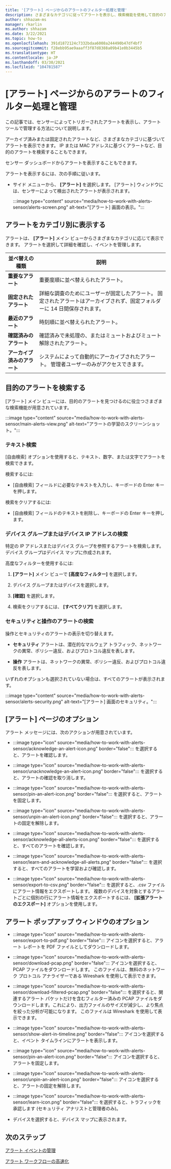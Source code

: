```yaml
---
title: '[アラート] ページからのアラートのフィルター処理と管理'
description: さまざまなカテゴリに従ってアラートを表示し、検索機能を使用して目的のアラートを見つけることができます。
author: shhazam-ms
manager: rkarlin
ms.author: shhazam
ms.date: 3/22/2021
ms.topic: how-to
ms.openlocfilehash: 391d1872124c7332bdaa6008a244490b47df4bf7
ms.sourcegitcommit: f28ebb95ae9aaaff3f87d8388a09b41e0b3445b5
ms.translationtype: HT
ms.contentlocale: ja-JP
ms.lasthandoff: 03/30/2021
ms.locfileid: "104781587"
---
```

# <a name="filter-and-manage-alerts-from-the-alerts-page"></a>[アラート] ページからのアラートのフィルター処理と管理 

この記事では、センサーによってトリガーされたアラートを表示し、アラート ツールで管理する方法について説明します。

アーカイブ済みまたは固定されたアラートなど、さまざまなカテゴリに基づいてアラートを表示できます。 IP または MAC アドレスに基づくアラートなど、目的のアラートを検索することもできます。  

センサー ダッシュボードからアラートを表示することもできます。

アラートを表示するには、次の手順に従います。

- サイド メニューから、 **[アラート]** を選択します。 [アラート] ウィンドウには、センサーによって検出されたアラートが表示されます。

  :::image type="content" source="media/how-to-work-with-alerts-sensor/alerts-screen.png" alt-text="[アラート] 画面の表示。":::

## <a name="view-alerts-by-category"></a>アラートをカテゴリ別に表示する

アラートは、 **[アラート]** メイン ビューからさまざまなカテゴリに応じて表示できます。 アラートを選択して詳細を確認し、イベントを管理します。

| 並べ替えの種類 | 説明 |
|--|--|
| **重要なアラート** | 重要度順に並べ替えられたアラート。 |
| **固定されたアラート** | 詳細な調査のためにユーザーが固定したアラート。 固定されたアラートはアーカイブされず、固定フォルダーに 14 日間保存されます。 |
| **最近のアラート** | 時刻順に並べ替えられたアラート。 |
| **確認済みのアラート** | 確認済みで未処理の、またはミュートおよびミュート解除されたアラート。 |
| **アーカイブ済みのアラート** | システムによって自動的にアーカイブされたアラート。 管理者ユーザーのみがアクセスできます。 |

## <a name="search-for-alerts-of-interest"></a>目的のアラートを検索する

[アラート] メイン ビューには、目的のアラートを見つけるのに役立つさまざまな検索機能が用意されています。

:::image type="content" source="media/how-to-work-with-alerts-sensor/main-alerts-view.png" alt-text="アラートの学習のスクリーンショット。":::

### <a name="text-search"></a>テキスト検索

[自由検索] オプションを使用すると、テキスト、数字、または文字でアラートを検索できます。

検索するには:

- [自由検索] フィールドに必要なテキストを入力し、キーボードの Enter キーを押します。

検索をクリアするには:

- [自由検索] フィールドのテキストを削除し、キーボードの Enter キーを押します。

### <a name="device-group-or-device-ip-address-search"></a>デバイス グループまたはデバイス IP アドレスの検索

特定の IP アドレスまたはデバイス グループを参照するアラートを検索します。 デバイス グループはデバイス マップに作成されます。

高度なフィルターを使用するには:

1. **[アラート]** メイン ビューで **[高度なフィルター]** を選択します。

2. デバイス グループまたはデバイスを選択します。

3. **[確認]** を選択します。

4. 検索をクリアするには、 **[すべてクリア]** を選択します。

### <a name="security-versus-operational-alert-search"></a>セキュリティと操作のアラートの検索

操作とセキュリティのアラートの表示を切り替えます。

- **セキュリティ** アラートは、潜在的なマルウェア トラフィック、ネットワークの異常、ポリシー違反、およびプロトコル違反を表します。

- **操作** アラートは、ネットワークの異常、ポリシー違反、およびプロトコル違反を表します。

いずれのオプションも選択されていない場合は、すべてのアラートが表示されます。

:::image type="content" source="media/how-to-work-with-alerts-sensor/alerts-security.png" alt-text="[アラート] 画面のセキュリティ。":::

## <a name="alert-page-options"></a>[アラート] ページのオプション

アラート メッセージには、次のアクションが用意されています。

- :::image type="icon" source="media/how-to-work-with-alerts-sensor/acknowledge-an-alert-icon.png" border="false"::: を選択すると、アラートを確認します。

- :::image type="icon" source="media/how-to-work-with-alerts-sensor/unacknowledge-an-alert-icon.png" border="false"::: を選択すると、アラートの確認を取り消します。

- :::image type="icon" source="media/how-to-work-with-alerts-sensor/pin-an-alert-icon.png" border="false"::: を選択すると、アラートを固定します。

- :::image type="icon" source="media/how-to-work-with-alerts-sensor/unpin-an-alert-icon.png" border="false"::: を選択すると、アラートの固定を解除します。

- :::image type="icon" source="media/how-to-work-with-alerts-sensor/acknowledge-all-alerts-icon.png" border="false"::: を選択すると、すべてのアラートを確認します。

- :::image type="icon" source="media/how-to-work-with-alerts-sensor/learn-and-acknowledge-all-alerts.png" border="false"::: を選択すると、すべてのアラートを学習および確認します。

- :::image type="icon" source="media/how-to-work-with-alerts-sensor/export-to-csv.png" border="false"::: を選択すると、.csv ファイルにアラート情報をエクスポートします。 複数のデバイスを対象とするアラートごとに個別の行にアラート情報をエクスポートするには、 **[拡張アラートのエクスポート]** オプションを使用します。

## <a name="alert-pop-up-window-options"></a>アラート ポップアップ ウィンドウのオプション

- :::image type="icon" source="media/how-to-work-with-alerts-sensor/export-to-pdf.png" border="false"::: アイコンを選択すると、アラート レポートを PDF ファイルとしてダウンロードします。

- :::image type="icon" source="media/how-to-work-with-alerts-sensor/download-pcap.png" border="false"::: アイコンを選択すると、PCAP ファイルをダウンロードします。 このファイルは、無料のネットワーク プロトコル アナライザーである Wireshark を使用して表示できます。

- :::image type="icon" source="media/how-to-work-with-alerts-sensor/download-filtered-pcap.png" border="false"::: を選択すると、関連するアラート パケットだけを含むフィルター済みの PCAP ファイルをダウンロードします。これにより、出力ファイルのサイズが減少し、より焦点を絞った分析が可能になります。 このファイルは Wireshark を使用して表示できます。

- :::image type="icon" source="media/how-to-work-with-alerts-sensor/show-alert-in-timeline.png" border="false"::: アイコンを選択すると、イベント タイムラインにアラートを表示します。

- :::image type="icon" source="media/how-to-work-with-alerts-sensor/pin-an-alert-icon.png" border="false"::: アイコンを選択すると、アラートを固定します。

- :::image type="icon" source="media/how-to-work-with-alerts-sensor/unpin-an-alert-icon.png" border="false"::: アイコンを選択すると、アラートの固定を解除します。

- :::image type="icon" source="media/how-to-work-with-alerts-sensor/learn-icon.png" border="false"::: を選択すると、トラフィックを承認します (セキュリティ アナリストと管理者のみ)。

- デバイスを選択すると、デバイス マップに表示されます。

## <a name="next-steps"></a>次のステップ

[アラート イベントの管理](how-to-manage-the-alert-event.md)

[アラート ワークフローの高速化](how-to-accelerate-alert-incident-response.md)
